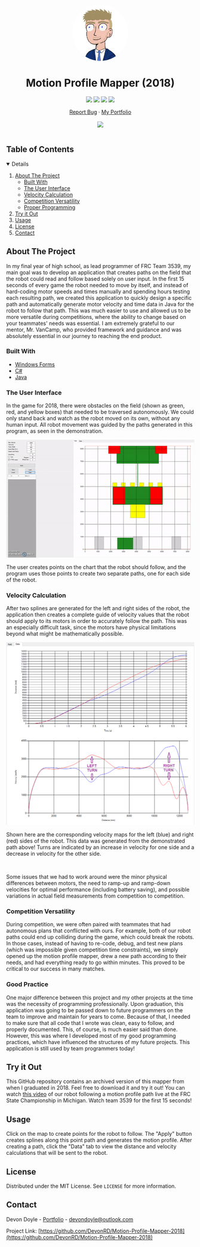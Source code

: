 <!-- PROJECT LOGO -->
<p align="center">
  <a href="https://devond.dev/"><img src="https://raw.githubusercontent.com/DevonRD/Motion-Profile-Mapper-2018/master/images/devon_suit.png" alt="Logo" width="150" height="150" style="border-radius:50%"></a>
  <h1 align="center">Motion Profile Mapper (2018)</h1>
  <p align="center">
    <a href="https://github.com/DevonRD/Motion-Profile-Mapper-2018/network/members"><img src="https://img.shields.io/github/forks/DevonRD/Motion-Profile-Mapper-2018?style=for-the-badge"/></a>
    <a href="https://github.com/DevonRD/Motion-Profile-Mapper-2018/stargazers"><img src="https://img.shields.io/github/stars/DevonRD/Motion-Profile-Mapper-2018?style=for-the-badge"/></a>
    <a href="https://github.com/DevonRD/Motion-Profile-Mapper-2018/issues"><img src="https://img.shields.io/github/issues/DevonRD/Motion-Profile-Mapper-2018?style=for-the-badge"/></a>
    <a href="https://github.com/DevonRD/Motion-Profile-Mapper-2018/blob/master/LICENSE"><img src="https://img.shields.io/github/license/DevonRD/Motion-Profile-Mapper-2018?style=for-the-badge"/></a>
  </p>
  <p align="center">
    <a href="https://github.com/DevonRD/Motion-Profile-Mapper-2018/issues">Report Bug</a>
    ·
    <a href="https://devond.dev/">My Portfolio</a>
	<br><br>
    <a href="https://linkedin.com/in/devon-doyle/"><img src="https://img.shields.io/badge/-LinkedIn-black.svg?style=for-the-badge&logo=linkedin&colorB=555"/></a>
  </p>
</p>

<!-- TABLE OF CONTENTS -->
<h2 style="display: inline-block">Table of Contents</h2>
<details open="open">
  <ol>
    <li>
      <a href="#about-the-project">About The Project</a>
      <ul>
        <li><a href="#built-with">Built With</a></li>
		<li><a href="#the-user-interface">The User Interface</a></li>
		<li><a href="#velocity-calculation">Velocity Calculation</a></li>
		<li><a href="#competition-versatility">Competition Versatility</a></li>
		<li><a href="#proper-programming">Proper Programming</a></li>
      </ul>
    </li>
    <li><a href="#try-it-out">Try it Out</a></li>
    <li><a href="#usage">Usage</a></li>
    <li><a href="#license">License</a></li>
    <li><a href="#contact">Contact</a></li>
  </ol>
</details>

<!-- ABOUT THE PROJECT -->
## About The Project

In my final year of high school, as lead programmer of FRC Team 3539, my main goal was to develop an 
application that creates paths on the field that the robot could read and follow based solely on user 
input. In the first 15 seconds of every game the robot needed to move by itself, and instead of 
hard-coding motor speeds and times manually and spending hours testing each resulting path, we created 
this application to quickly design a specific path and automatically generate motor velocity and time 
data in Java for the robot to follow that path. This was much easier to use and allowed us to be 
more versatile during competitions, where the ability to change based on your teammates' needs was 
essential. I am extremely grateful to our mentor, Mr. VanCamp, who provided framework and guidance 
and was absolutely essential in our journey to reaching the end product.

### Built With

* [Windows Forms](https://docs.microsoft.com/en-us/dotnet/desktop/winforms/?view=netdesktop-5.0)
* [C#](https://docs.microsoft.com/en-us/dotnet/csharp/)
* [Java](https://www.java.com/en/)

### The User Interface

In the game for 2018, there were obstacles on the field (shown as green, red, and yellow boxes) that 
needed to be traversed autonomously. We could only stand back and watch as the robot moved on its own, 
without any human input. All robot movement was guided by the paths generated in this program, as seen 
in the demonstration.

[![Product Name Screen Shot][demo-image]]()

The user creates points on the chart that the robot should follow, and the program uses those points to 
create two separate paths, one for each side of the robot.

### Velocity Calculation

After two splines are generated for the left and right sides of the robot, the application then creates 
a complete guide of velocity values that the robot should apply to its motors in order to accurately 
follow the path. This was an especially difficult task, since the motors have physical limitations beyond 
what might be mathematically possible.

[![Product Name Screen Shot][profile-marked-image]]()

Shown here are the corresponding velocity maps for the left (blue) and right (red) sides of the robot. 
This data was generated from the demonstrated path above! Turns are indicated by an increase in velocity 
for one side and a decrease in velocity for the other side.

<br>

Some issues that we had to work around were the minor physical differences between motors, the need to 
ramp-up and ramp-down velocities for optimal performance (including battery saving), and possible 
variations in actual field measurements from competition to competition.

### Competition Versatility

During competition, we were often paired with teammates that had autonomous plans that conflicted with 
ours. For example, both of our robot paths could end up colliding during the game, which could break the 
robots. In those cases, instead of having to re-code, debug, and test new plans (which was impossible 
given competition time constraints), we simply opened up the motion profile mapper, drew a new path 
according to their needs, and had everything ready to go within minutes. This proved to be critical to 
our success in many matches.

### Good Practice

One major difference between this project and my other projects at the time was the necessity of 
programming professionally. Upon graduation, this application was going to be passed down to future 
programmers on the team to improve and maintain for years to come. Because of that, I needed to make sure 
that all code that I wrote was clean, easy to follow, and properly documented. This, of course, is much 
easier said than done. However, this was where I developed most of my good programming practices, which 
have influenced the structures of my future projects. This application is still used by team programmers 
today!

<!-- GETTING STARTED -->
## Try it Out

This GitHub repository contains an archived version of this mapper from when I graduated in 2018. Feel 
free to download it and try it out! You can watch [this video](https://www.youtube.com/watch?v=NRdkGwCWpzM) 
of our robot following a motion profile path live at the FRC State Championship in Michigan. Watch team 
3539 for the first 15 seconds!

<!-- USAGE EXAMPLES -->
## Usage

Click on the map to create points for the robot to follow. The "Apply" button creates splines along this 
point path and generates the motion profile. After creating a path, click the "Data" tab to view the 
distance and velocity calculations that will be sent to the robot.

<!-- LICENSE -->
## License

Distributed under the MIT License. See `LICENSE` for more information.

<!-- CONTACT -->
## Contact

Devon Doyle - [Portfolio](https://devond.dev/) - devondoyle@outlook.com

Project Link: [https://github.com/DevonRD/Motion-Profile-Mapper-2018](https://github.com/DevonRD/Motion-Profile-Mapper-2018)

<!-- MARKDOWN LINKS & IMAGES -->
[forks-shield]: https://img.shields.io/github/forks/DevonRD/Motion-Profile-Mapper-2018
[forks-url]: https://github.com/DevonRD/Motion-Profile-Mapper-2018/network/members
[stars-shield]: https://img.shields.io/github/stars/DevonRD/Motion-Profile-Mapper-2018?style=for-the-badge
[stars-url]: https://github.com/DevonRD/Motion-Profile-Mapper-2018/stargazers
[issues-shield]: https://img.shields.io/github/issues/DevonRD/Motion-Profile-Mapper-2018
[issues-url]: https://github.com/DevonRD/Motion-Profile-Mapper-2018/issues
[license-shield]: https://img.shields.io/github/license/DevonRD/Motion-Profile-Mapper-2018
[license-url]: https://github.com/DevonRD/Motion-Profile-Mapper-2018/blob/master/LICENSE
[linkedin-shield]: https://img.shields.io/badge/-LinkedIn-black.svg?style=for-the-badge&logo=linkedin&colorB=555
[linkedin-url]: https://linkedin.com/in/devon-doyle/
[demo-image]: https://raw.githubusercontent.com/DevonRD/Motion-Profile-Mapper-2018/master/images/profile_demo.gif
[profile-marked-image]: https://raw.githubusercontent.com/DevonRD/Motion-Profile-Mapper-2018/master/images/profile_velocity.PNG
[profile-image]: https://raw.githubusercontent.com/DevonRD/Motion-Profile-Mapper-2018/master/images/profile_velocity_nomarks.png
[download-exe]: https://github.com/DevonRD/Motion-Profile-Mapper-2018
